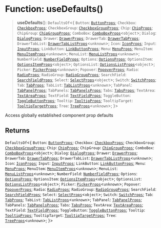 # Function: useDefaults()

> **useDefaults**(): `DefaultsOf`\<\{ `Button`: [`ButtonProps`](../type-aliases/ButtonProps.md); `Checkbox`: [`CheckboxProps`](../type-aliases/CheckboxProps.md); `CheckboxGroup`: [`CheckboxGroupProps`](../type-aliases/CheckboxGroupProps.md); `Chip`: [`ChipProps`](../type-aliases/ChipProps.md); `ChipGroup`: [`ChipGroupProps`](../type-aliases/ChipGroupProps.md); `ComboBox`: [`ComboBoxProps`](../type-aliases/ComboBoxProps.md)\<`object`\>; `Dialog`: [`DialogProps`](../type-aliases/DialogProps.md); `Drawer`: [`DrawerProps`](../type-aliases/DrawerProps.md); `DrawerTab`: [`DrawerTabProps`](../type-aliases/DrawerTabProps.md); `DrawerTabList`: [`DrawerTabListProps`](../type-aliases/DrawerTabListProps.md)\<`unknown`\>; `Icon`: [`IconProps`](../type-aliases/IconProps.md); `Input`: [`InputProps`](../type-aliases/InputProps.md); `LinkButton`: [`LinkButtonProps`](../type-aliases/LinkButtonProps.md); `Menu`: [`MenuProps`](../type-aliases/MenuProps.md); `MenuItem`: [`MenuItemProps`](../type-aliases/MenuItemProps.md)\<`unknown`\>; `MenuList`: [`MenuListProps`](../type-aliases/MenuListProps.md)\<`unknown`\>; `NumberField`: [`NumberFieldProps`](../type-aliases/NumberFieldProps.md); `Options`: [`OptionsProps`](../type-aliases/OptionsProps.md); `OptionsItem`: [`OptionsItemProps`](../type-aliases/OptionsItemProps.md)\<`object`\>; `OptionsList`: [`OptionsListProps`](../type-aliases/OptionsListProps.md)\<`object`\>; `Picker`: [`PickerProps`](../type-aliases/PickerProps.md)\<`unknown`\>; `Popover`: [`PopoverProps`](../type-aliases/PopoverProps.md); `Radio`: [`RadioProps`](../type-aliases/RadioProps.md); `RadioGroup`: [`RadioGroupProps`](../type-aliases/RadioGroupProps.md); `SearchField`: [`SearchFieldProps`](../type-aliases/SearchFieldProps.md); `Select`: [`SelectProps`](../type-aliases/SelectProps.md)\<`object`\>; `Switch`: [`SwitchProps`](../type-aliases/SwitchProps.md); `Tab`: [`TabProps`](../type-aliases/TabProps.md); `TabList`: [`TabListProps`](../type-aliases/TabListProps.md)\<`unknown`\>; `TabPanel`: [`TabPanelProps`](../type-aliases/TabPanelProps.md); `TabPanels`: [`TabPanelsProps`](../type-aliases/TabPanelsProps.md); `Tabs`: [`TabsProps`](../type-aliases/TabsProps.md); `TextArea`: [`TextAreaProps`](../type-aliases/TextAreaProps.md); `TextField`: [`TextFieldProps`](../type-aliases/TextFieldProps.md); `ToggleButton`: [`ToggleButtonProps`](../type-aliases/ToggleButtonProps.md); `Tooltip`: [`TooltipProps`](../type-aliases/TooltipProps.md); `TooltipTarget`: [`TooltipTargetProps`](../type-aliases/TooltipTargetProps.md); `Tree`: [`TreeProps`](../type-aliases/TreeProps.md)\<`unknown`\>; \}\>

Access globally established component prop defaults

## Returns

`DefaultsOf`\<\{ `Button`: [`ButtonProps`](../type-aliases/ButtonProps.md); `Checkbox`: [`CheckboxProps`](../type-aliases/CheckboxProps.md); `CheckboxGroup`: [`CheckboxGroupProps`](../type-aliases/CheckboxGroupProps.md); `Chip`: [`ChipProps`](../type-aliases/ChipProps.md); `ChipGroup`: [`ChipGroupProps`](../type-aliases/ChipGroupProps.md); `ComboBox`: [`ComboBoxProps`](../type-aliases/ComboBoxProps.md)\<`object`\>; `Dialog`: [`DialogProps`](../type-aliases/DialogProps.md); `Drawer`: [`DrawerProps`](../type-aliases/DrawerProps.md); `DrawerTab`: [`DrawerTabProps`](../type-aliases/DrawerTabProps.md); `DrawerTabList`: [`DrawerTabListProps`](../type-aliases/DrawerTabListProps.md)\<`unknown`\>; `Icon`: [`IconProps`](../type-aliases/IconProps.md); `Input`: [`InputProps`](../type-aliases/InputProps.md); `LinkButton`: [`LinkButtonProps`](../type-aliases/LinkButtonProps.md); `Menu`: [`MenuProps`](../type-aliases/MenuProps.md); `MenuItem`: [`MenuItemProps`](../type-aliases/MenuItemProps.md)\<`unknown`\>; `MenuList`: [`MenuListProps`](../type-aliases/MenuListProps.md)\<`unknown`\>; `NumberField`: [`NumberFieldProps`](../type-aliases/NumberFieldProps.md); `Options`: [`OptionsProps`](../type-aliases/OptionsProps.md); `OptionsItem`: [`OptionsItemProps`](../type-aliases/OptionsItemProps.md)\<`object`\>; `OptionsList`: [`OptionsListProps`](../type-aliases/OptionsListProps.md)\<`object`\>; `Picker`: [`PickerProps`](../type-aliases/PickerProps.md)\<`unknown`\>; `Popover`: [`PopoverProps`](../type-aliases/PopoverProps.md); `Radio`: [`RadioProps`](../type-aliases/RadioProps.md); `RadioGroup`: [`RadioGroupProps`](../type-aliases/RadioGroupProps.md); `SearchField`: [`SearchFieldProps`](../type-aliases/SearchFieldProps.md); `Select`: [`SelectProps`](../type-aliases/SelectProps.md)\<`object`\>; `Switch`: [`SwitchProps`](../type-aliases/SwitchProps.md); `Tab`: [`TabProps`](../type-aliases/TabProps.md); `TabList`: [`TabListProps`](../type-aliases/TabListProps.md)\<`unknown`\>; `TabPanel`: [`TabPanelProps`](../type-aliases/TabPanelProps.md); `TabPanels`: [`TabPanelsProps`](../type-aliases/TabPanelsProps.md); `Tabs`: [`TabsProps`](../type-aliases/TabsProps.md); `TextArea`: [`TextAreaProps`](../type-aliases/TextAreaProps.md); `TextField`: [`TextFieldProps`](../type-aliases/TextFieldProps.md); `ToggleButton`: [`ToggleButtonProps`](../type-aliases/ToggleButtonProps.md); `Tooltip`: [`TooltipProps`](../type-aliases/TooltipProps.md); `TooltipTarget`: [`TooltipTargetProps`](../type-aliases/TooltipTargetProps.md); `Tree`: [`TreeProps`](../type-aliases/TreeProps.md)\<`unknown`\>; \}\>
